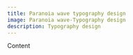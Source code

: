 ```yaml
---
title: Paranoia wave typography design
image: Paranoia wave-Typography design
description: Typography design
---
```


Content 